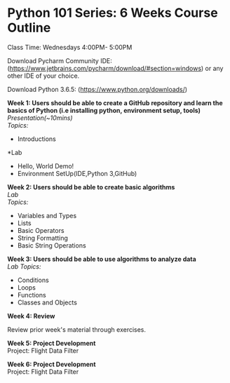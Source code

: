 # Python 101 Series: 6 Weeks Course Outline  

Class Time: Wednesdays 4:00PM- 5:00PM 


Download Pycharm Community IDE:  (https://www.jetbrains.com/pycharm/download/#section=windows)  or any other IDE of your choice.

Download Python 3.6.5:  (https://www.python.org/downloads/)  
  
  
**Week 1: Users should be able to create a GitHub repository and learn the basics of Python (i.e installing python, environment setup, tools)**  
*Presentation(~10mins)  
Topics:*
- Introductions

*Lab
- Hello, World Demo!
- Environment SetUp(IDE,Python 3,GitHub)

**Week 2: Users should be able to create basic algorithms**  
*Lab  
Topics:*
- Variables and Types
- Lists
- Basic Operators
- String Formatting
- Basic String Operations

**Week 3: Users should be able to use algorithms to analyze data**  
*Lab 
Topics:*
- Conditions
- Loops
- Functions  
- Classes and Objects

**Week 4: Review**

Review prior week's material through exercises.

**Week 5: Project Development**  
Project: Flight Data Filter

**Week 6: Project Development**  
Project: Flight Data Filter
